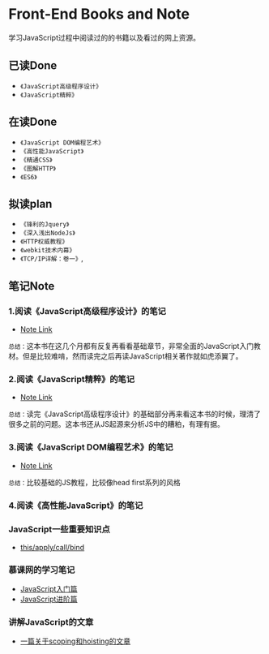 # Front-End Books and Note
学习JavaScript过程中阅读过的的书籍以及看过的网上资源。
## 已读Done
* `《JavaScript高级程序设计》`
* `《JavaScript精粹》`
## 在读Done
* `《JavaScript DOM编程艺术》`
* `《高性能JavaScript》`
* `《精通CSS》`
* `《图解HTTP》`
* `《ES6》`
## 拟读plan
* `《锋利的Jquery》`
* `《深入浅出NodeJs》`
* `《HTTP权威教程》`
* `《webkit技术内幕》`
* `《TCP/IP详解：卷一》`,

## 笔记Note
### 1.阅读《JavaScript高级程序设计》的笔记

* [Note Link](https://github.com/benny201/JavaScript-Notes/tree/master/JavaScript高级程序设计)

`总结：`这本书在这几个月都有反复再看看基础章节，非常全面的JavaScript入门教材。但是比较难啃，然而读完之后再读JavaScript相关著作就如虎添翼了。

### 2.阅读《JavaScript精粹》的笔记

* [Note Link](https://github.com/benny201/JavaScript-Notes/tree/master/JavaScript语言精粹)

`总结：`读完《JavaScript高级程序设计》的基础部分再来看这本书的时候，理清了很多之前的问题。这本书还从JS起源来分析JS中的糟粕，有理有据。


### 3.阅读《JavaScript DOM编程艺术》的笔记

* [Note Link](https://github.com/benny201/JavaScript-Notes/tree/master/JavaScript%20DOM编程艺术)

`总结：`比较基础的JS教程，比较像head first系列的风格

### 4.阅读《高性能JavaScript》的笔记

### JavaScript一些重要知识点
* [this/apply/call/bind](https://github.com/benny201/JavaScript-Notes/tree/master/JavaScript一些关键知识点/This对象)

### 慕课网的学习笔记
* [JavaScript入门篇](https://github.com/benny201/JavaScript-Notes/tree/master/chapter%207%20%20%20函数表达式 "入门篇")
* [JavaScript进阶篇](https://github.com/benny201/JavaScript-Notes/tree/master/Imooc笔记/JavaScript进阶 "进阶篇")

### 讲解JavaScript的文章
* [一篇关于scoping和hoisting的文章](http://www.adequatelygood.com/JavaScript-Scoping-and-Hoisting.html "一篇关于scoping和hoisting的好文章")

